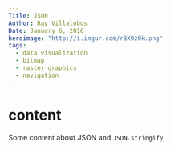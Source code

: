 ```yaml
---
Title: JSON
Author: Ray Villalobos
Date: January 6, 2016
heroimage: "http://i.imgur.com/rBX9z0k.png"
tags:
  - data visualization
  - bitmap
  - raster graphics
  - navigation
---
```


# content

Some content about JSON and `JSON.stringify`
